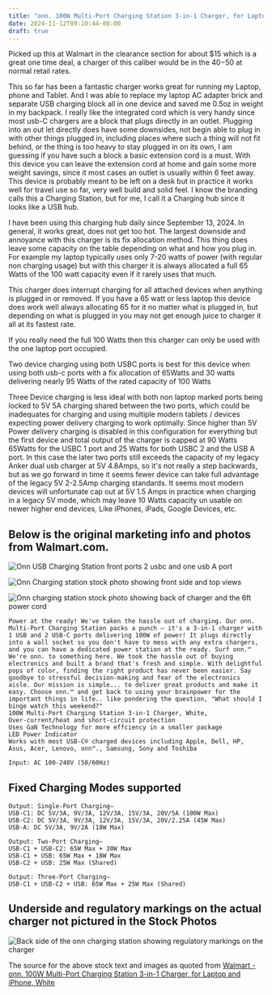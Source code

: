 ```yaml
---
title: "onn. 100W Multi-Port Charging Station 3-in-1 Charger, for Laptop and iPhone, White Review"
date: 2024-11-12T09:10:44-08:00
draft: true
---
```

Picked up this at Walmart in the clearance section for about $15 which is a great one time deal, a charger of this caliber would be in the $40-$50 at normal retail rates.

This so far has been a fantastic charger works great for running my Laptop, phone and Tablet. And I was able to replace my laptop AC adapter brick and separate USB charging block all in one device and saved me 0.5oz in weight in my backpack. I really like the integrated cord which is very handy since most usb-C chargers are a block that plugs directly in an outlet. Plugging into an out let directly does have some downsides, not begin able to plug in with other things plugged in, including places where such a thing will not fit behind, or the thing is too heavy to stay plugged in on its own, I am guessing if you have such a block a basic extension cord is a must. With this device you can leave the extension cord at home and gain some more weight savings, since it most cases an outlet is usually within 6 feet away. This device is probably meant to be left on a desk but in practice it works well for travel use so far, very well build and solid feel. I know the branding calls this a Charging Station, but for me, I call it a Charging hub since it looks like a USB hub.

I have been using this charging hub daily since September 13, 2024. In general, it works great, does not get too hot. The largest downside and annoyance with this charger is its fix allocation method. This thing does leave some capacity on the table depending on what and how you plug in. For example my laptop typically uses only 7-20  watts of power (with regular non charging usage) but with this charger it is always allocated a full 65 Watts of the 100 watt capacity even if it rarely uses that much.

This charger does interrupt charging for all attached devices when anything is plugged in or removed. If you have a 65 watt or less laptop this device does work well always allocating 65 for it no matter what is plugged in, but depending on what is plugged in you may not get enough juice to charger it all at its fastest rate.

If you really need the full 100 Watts then this charger can only be used with the one laptop port occupied.

Two device charging using both USBC ports is best for this device when using both usb-c ports with a fix allocation of 65Watts and 30 watts delivering nearly 95 Watts of the rated capacity of 100 Watts

Three Device charging is less ideal with both non laptop marked ports being locked to 5V 5A charging shared between the two ports, which could be inadequates for charging and using multiple modern tablets / devices expecting power delivery charging to work optimally. Since higher than 5V Power delivery charging is disabled in this configuration for everything but the first device and total output of the charger is capped at 90 Watts 65Watts for the USBC 1 port and 25 Watts for both USBC 2 and the USB A port. In this case the later two ports still exceeds the capacity of my legacy Anker dual usb charger at 5V 4.8Amps, so it's not really a step backwards, but as we go forward in time it seems fewer device can take full advantage of the legacy 5V 2-2.5Amp charging standards.  It seems most modern devices will unfortunate cap out at 5V 1.5 Amps in practice when charging in a legacy 5V mode, which may leave 10 Watts capacity un usable on newer higher end devices, Like iPhones, iPads, Google Devices, etc. 



## Below is the original marketing info and photos from Walmart.com.

![Onn USB Charging Station front ports 2 usbc and one usb A port](onn-100W-Multi-Port-Charging-Station-3-in-1-Charger-for-Laptop-and-iPhone-White_f2684ab9-046e-4c09-b674-3ee5d1eab371.c5125afe6d2978d9d7fdd19cc6717cde.webp)

![Onn Charging station stock photo showing front side and top views](1e3c9e60-f37c-4fcd-8744-56183488065e.b4bca23eeb5b2f0090fb4c3add4c6bcc.webp)

![Onn charging station stock photo showing back of charger and the 6ft power cord](5eed31d4-00bb-402d-99b0-b6b6b6b6652d.f38d55b71c2fc6c4a63cdc28973ba442.webp)

    Power at the ready! We've taken the hassle out of charging. Our onn. Multi-Port Charging Station packs a punch – it's a 3-in-1 charger with 1 USB and 2 USB-C ports delivering 100W of power! It plugs directly into a wall socket so you don't have to mess with any extra chargers, and you can have a dedicated power station at the ready. Surf onn.™ We're onn. to something here. We took the hassle out of buying electronics and built a brand that's fresh and simple. With delightful pops of color, finding the right product has never been easier. Say goodbye to stressful decision-making and fear of the electronics aisle. Our mission is simple... to deliver great products and make it easy. Choose onn.™ and get back to using your brainpower for the important things in life.. like pondering the question, "What should I binge watch this weekend?"
    100W Multi-Port Charging Station 3-in-1 Charger, White,
    Over-current/heat and short-circuit protection
    Uses GaN Technology for more effciency in a smaller package
    LED Power Indicator
    Works with most USB-C® charged devices including Apple, Dell, HP, Asus, Acer, Lenovo, onn™., Samsung, Sony and Toshiba
    
    Input: AC 100-240V (50/60Hz)
## Fixed Charging Modes supported
    Output: Single-Port Charging–
    USB-C1: DC 5V/3A, 9V/3A, 12V/3A, 15V/3A, 20V/5A (100W Max)
    USB-C2: DC 5V/3A, 9V/3A, 12V/3A, 15V/3A, 20V/2.25A (45W Max)
    USB-A: DC 5V/3A, 9V/2A (18W Max)
    
    Output: Two-Port Charging–
    USB-C1 + USB-C2: 65W Max + 30W Max
    USB-C1 + USB: 65W Max + 18W Max
    USB-C2 + USB: 25W Max (Shared)
    
    Output: Three-Port Charging–
    USB-C1 + USB-C2 + USB: 65W Max + 25W Max (Shared)

## Underside and regulatory markings on the actual charger not pictured in the Stock Photos 
![Back side of the onn charging station showing regulatory markings on the charger](onnBackSideOfCharger.jpg)

The source for the above stock text and images as quoted from [Walmart - onn. 100W Multi-Port Charging Station 3-in-1 Charger, for Laptop and iPhone, White](https://www.walmart.com/ip/onn-100W-Multi-Port-Charging-Station-3-in-1-Charger-for-Laptop-and-iPhone-White/1769453001?from=/search)
